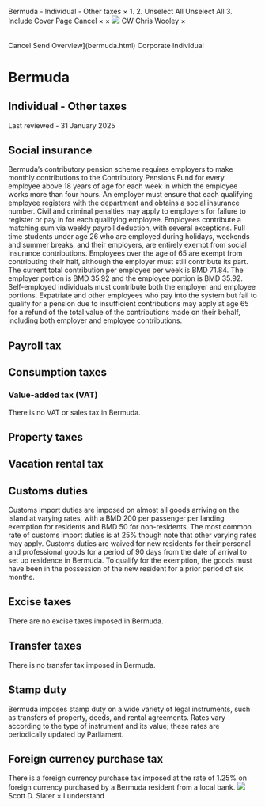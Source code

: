 Bermuda - Individual - Other taxes
×
1.
2.
Unselect All
Unselect All
3.
Include Cover Page
Cancel
×
×
![](-/media/world-wide-tax-summaries/attachments/global---chris-wooley.ashx%3Frev=ac5e5f3223b34096b1afc2a6009c7320&revision=ac5e5f32-23b3-4096-b1af-c2a6009c7320&hash=859B7ADC84DC2CBEC9760E9E6EE7DE6D0A8BFCDF)
CW
Chris Wooley
×
######
Cancel
Send
Overview](bermuda.html)
Corporate
Individual
# Bermuda
## Individual - Other taxes
Last reviewed - 31 January 2025
## Social insurance
Bermuda’s contributory pension scheme requires employers to make monthly contributions to the Contributory Pensions Fund for every employee above 18 years of age for each week in which the employee works more than four hours. An employer must ensure that each qualifying employee registers with the department and obtains a social insurance number. Civil and criminal penalties may apply to employers for failure to register or pay in for each qualifying employee.
Employees contribute a matching sum via weekly payroll deduction, with several exceptions. Full time students under age 26 who are employed during holidays, weekends and summer breaks, and their employers, are entirely exempt from social insurance contributions. Employees over the age of 65 are exempt from contributing their half, although the employer must still contribute its part.
The current total contribution per employee per week is BMD 71.84. The employer portion is BMD 35.92 and the employee portion is BMD 35.92. Self-employed individuals must contribute both the employer and employee portions.
Expatriate and other employees who pay into the system but fail to qualify for a pension due to insufficient contributions may apply at age 65 for a refund of the total value of the contributions made on their behalf, including both employer and employee contributions.
## Payroll tax
## Consumption taxes
### Value-added tax (VAT)
There is no VAT or sales tax in Bermuda.
## Property taxes
## Vacation rental tax
## Customs duties
Customs import duties are imposed on almost all goods arriving on the island at varying rates, with a BMD 200 per passenger per landing exemption for residents and BMD 50 for non-residents. The most common rate of customs import duties is at 25% though note that other varying rates may apply.
Customs duties are waived for new residents for their personal and professional goods for a period of 90 days from the date of arrival to set up residence in Bermuda. To qualify for the exemption, the goods must have been in the possession of the new resident for a prior period of six months.
## Excise taxes
There are no excise taxes imposed in Bermuda.
## Transfer taxes
There is no transfer tax imposed in Bermuda.
## Stamp duty
Bermuda imposes stamp duty on a wide variety of legal instruments, such as transfers of property, deeds, and rental agreements. Rates vary according to the type of instrument and its value; these rates are periodically updated by Parliament.
## Foreign currency purchase tax
There is a foreign currency purchase tax imposed at the rate of 1.25% on foreign currency purchased by a Bermuda resident from a local bank.
![](-/media/world-wide-tax-summaries/attachments/bermuda---scott_slater.ashx%3Frev=a6b8c2ea4afa4782b54455ae12868d57&revision=a6b8c2ea-4afa-4782-b544-55ae12868d57&hash=B5EA019F617156DBE45354663B841945D151D6C7)
Scott D. Slater
×
I understand
